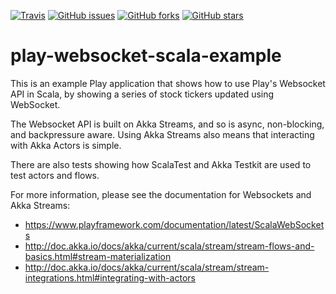 [![Travis](https://img.shields.io/travis/playframework/play-scala-websocket-example.svg?style=flat)](https://travis-ci.org/playframework/play-scala-websocket-example) [![GitHub issues](https://img.shields.io/github/issues/playframework/play-scala-websocket-example.svg?style=flat)](https://github.com/playframework/play-scala-websocket-example/issues) [![GitHub forks](https://img.shields.io/github/forks/playframework/play-scala-websocket-example.svg?style=flat)](https://github.com/playframework/play-websocket-java/network) [![GitHub stars](https://img.shields.io/github/stars/playframework/play-scala-websocket-example.svg?style=flat)](https://github.com/playframework/play-scala-websocket-example/stargazers)

# play-websocket-scala-example

This is an example Play application that shows how to use Play's Websocket API in Scala, by showing a series of stock tickers updated using WebSocket.

The Websocket API is built on Akka Streams, and so is async, non-blocking, and backpressure aware.  Using Akka Streams also means that interacting with Akka Actors is simple.

There are also tests showing how ScalaTest and Akka Testkit are used to test actors and flows.

For more information, please see the documentation for Websockets and Akka Streams:

* https://www.playframework.com/documentation/latest/ScalaWebSockets
* http://doc.akka.io/docs/akka/current/scala/stream/stream-flows-and-basics.html#stream-materialization
* http://doc.akka.io/docs/akka/current/scala/stream/stream-integrations.html#integrating-with-actors
